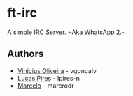 # ft-irc
A simple IRC Server. ~Aka WhatsApp 2.~

## Authors
- [Vinicius Oliveira](https://github.com/vinicius507) - vgoncalv
- [Lucas Pires](https://github.com/iLucasPires) - lpires-n
- [Marcelo](https://github.com/meritissimo1) - marcrodr
